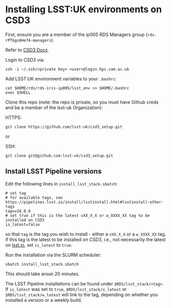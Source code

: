 # Installing LSST:UK environments on CSD3

First, ensure you are a member of the ip005 RDS Managers group (`rds-rPTGgs6He74-managers`).

Refer to [CSD3 Docs](https://docs.hpc.cam.ac.uk/hpc/).

Login to CSD3 via:

```shell
ssh -i ~/.ssh/<private key> <user>@login.hpc.cam.ac.uk
```

Add LSST:UK environment variables to your `.bashrc`:

```shell
cat $HOME/rds/rds-iris-ip005/lsst_env >> $HOME/.bashrc
exec $SHELL
```

Clone this repo (note: the repo is private, so you must have Github creds and be a member of the lsst-uk Organization):

HTTPS:
```shell
git clone https://github.com/lsst-uk/csd3_setup.git
```

or

SSH:
```shell
git clone git@github.com:lsst-uk/csd3_setup.git
```

## Install LSST Pipeline versions

Edit the following lines in `install_lsst_stack.sbatch`:

```shell
# set tag
# for available tags, see https://pipelines.lsst.io/install/lsstinstall.html#lsstinstall-other-tags
tag=v26_0_0
# set true if this is the latest vXX_X_X or w_XXXX_XX tag to be installed on CSD3
is_latest=false
```

so that `tag` is the tag you wish to install - either a `vXX_X_X` or a `w_XXXX_XX` tag. If this tag is the latest to be installed _on CSD3_, i.e., not necessarily the latest on [lsst.io]([url](https://pipelines.lsst.io)), set `is_latest` to `true`.

Run the installation via the SLURM scheduler:

```shell
sbatch install_lsst_stack.sbatch
```

This should take aroun 20 minutes.

The LSST Pipeline installations can be found under `$RDS/lsst_stack/<tag>`. If `is_latest` was set to `true`, `$RDS/lsst_stack/v_latest` or `$RDS/lsst_stack/w_latest` will link to the tag, depending on whether you installed a version or a weekly build.
